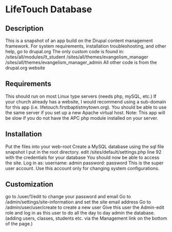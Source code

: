 LifeTouch Database
==================

Description
-----------

This is a snapshot of an app build on the Drupal content management framework.
For system requirements, installation troubleshooting, and other help, go to drupal.org
The only custom code is found in:
/sites/all/modules/lt_student
/sites/all/themes/evangelism_manager
/sites/all/themes/evangelism_manager_admin
All other code is from the drupal.org website

Requirements
------------

This should run on most Linux type servers (needs php, mySQL, etc.)
If your church already has a website, I would recommend using a sub-domain for this app (i.e. lifetouch.firstbaptistmytown.org). You should be able to use the same server if you set up a new Apache virtual host. 
Note: This app will be slow if you do not have the APC php module installed on your server.

Installation
------------

Put the files into your web-root
Create a MySQL database using the sql file snapshot I put in the root directory.
edit /sites/default/settings.php line 92 with the credentials for your database 
You should now be able to access the site.
Log in as:
username: admin
password: password
This is the super user account. Use this account only for changing system configurations.

Customization
-------------

go to /user/1/edit to change your password and email
Go to /admin/settings/site-information and set the site email address
Go to /admin/user/user/create to create a new user 
Give this user the Admin-edit role and log in as this user to do all the day to day admin the database. (adding users, classes, students etc. via the Management link on the bottom of the page.)